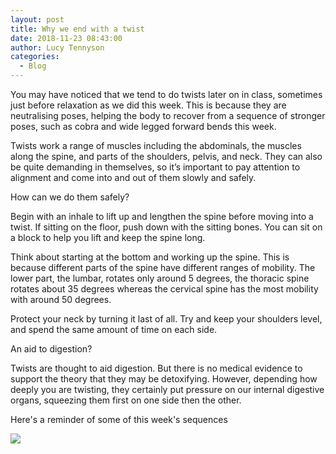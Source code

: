 ```yaml
---
layout: post
title: Why we end with a twist
date: 2018-11-23 08:43:00
author: Lucy Tennyson
categories:
  - Blog
---
```


You may have noticed that we tend to do twists later on in class, sometimes just before relaxation as we did this week. This is because they are neutralising poses, helping the body to recover from a sequence of stronger poses, such as cobra and wide legged forward bends this week.&nbsp;

Twists work a range of muscles including the abdominals, the muscles along the spine, and parts of the shoulders, pelvis, and neck. They can also be quite demanding in themselves, so it’s important to pay attention to alignment and come into and out of them slowly and safely.

How can we do them safely?

Begin with an inhale to lift up and lengthen the spine before moving into a twist. If sitting on the floor, push down with the sitting bones. You can sit on a block to help you lift and keep the spine long.&nbsp;&nbsp;

Think about starting at the bottom and working up the spine. This is because different parts of the spine have different ranges of mobility. The lower part, the lumbar, rotates only around 5 degrees, the thoracic spine rotates about 35 degrees whereas the cervical spine has the most mobility with around 50 degrees.&nbsp;

Protect your neck by turning it last of all. Try and keep your shoulders level, and spend the same amount of time on each side.

An aid to digestion?

Twists are thought to aid digestion. But there is no medical evidence to support the theory that they may be detoxifying. However, depending how deeply you are twisting, they certainly put pressure on our internal digestive organs, squeezing them first on one side then the other. &nbsp;

Here's a reminder of some of this week's sequences

![](blob:https://app.cloudcannon.com/8eb6cafc-f705-7c42-bae7-2696a2d45d67)